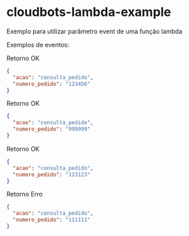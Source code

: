 # cloudbots-lambda-example

Exemplo para utilizar parâmetro event de uma função lambda

Exemplos de eventos:

Retorno OK

```json
{
  "acao": "consulta_pedido",
  "numero_pedido": "123456"
}
```

Retorno OK

```json
{
  "acao": "consulta_pedido",
  "numero_pedido": "999999"
}
```

Retorno OK

```json
{
  "acao": "consulta_pedido",
  "numero_pedido": "123123"
}
```

Retorno Erro

```json
{
  "acao": "consulta_pedido",
  "numero_pedido": "111111"
}
```